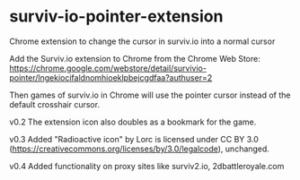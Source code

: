 # surviv-io-pointer-extension
Chrome extension to change the cursor in surviv.io into a normal cursor

Add the Surviv.io extension to Chrome from the Chrome Web Store: https://chrome.google.com/webstore/detail/survivio-pointer/lngekiocifaldnomhioeklpbejcgdfaa?authuser=2

Then games of surviv.io in Chrome will use the pointer cursor instead of the default crosshair cursor.

v0.2
The extension icon also doubles as a bookmark for the game.

v0.3
Added "Radioactive icon" by Lorc is licensed under CC BY 3.0 (https://creativecommons.org/licenses/by/3.0/legalcode), unchanged.

v0.4
Added functionality on proxy sites like surviv2.io, 2dbattleroyale.com